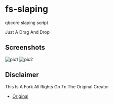 # fs-slaping
qbcore slaping script

Just A Drag And Drop

## Screenshots

![pic1](https://cdn.discordapp.com/attachments/688435303240957992/1014924657545199726/unknown.png)
![pic2](https://cdn.discordapp.com/attachments/688435303240957992/1014925053525233664/unknown.png)


## Disclaimer
This Is A Fork All Rights Go To The Original Creator
- [Original](https://forum.cfx.re/t/standalone-update-rebornproject-slapping-v1-0-1/891105)
